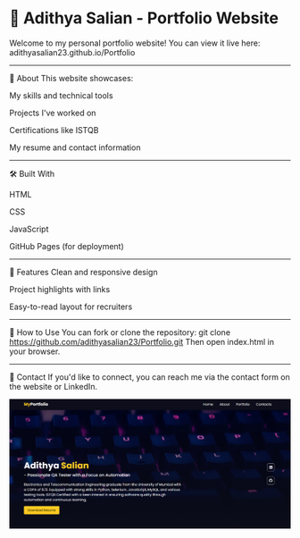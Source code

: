 # 💼 Adithya Salian - Portfolio Website

Welcome to my personal portfolio website!
You can view it live here: adithyasalian23.github.io/Portfolio

---

📌 About
This website showcases:

My skills and technical tools

Projects I've worked on

Certifications like ISTQB

My resume and contact information

---

🛠️ Built With

HTML

CSS

JavaScript

GitHub Pages (for deployment)

---

📂 Features
Clean and responsive design

Project highlights with links

Easy-to-read layout for recruiters

---

🚀 How to Use
You can fork or clone the repository:
git clone https://github.com/adithyasalian23/Portfolio.git
Then open index.html in your browser.

---

📧 Contact
If you'd like to connect, you can reach me via the contact form on the website or LinkedIn.


![Portfolio Screenshot](Screenshot%20(732).png)







